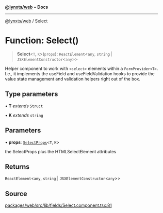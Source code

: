 [**@lynxts/web**](../README.md) • **Docs**

***

[@lynxts/web](../README.md) / Select

# Function: Select()

> **Select**\<`T`, `K`\>(`props`): `ReactElement`\<`any`, `string` \| `JSXElementConstructor`\<`any`\>\>

Helper component to work with `<select>` elements within a `FormProvider<T>`.
I.e., it implements the useField and useFieldValidation
hooks to provide the value state management and validation helpers right out
of the box.

## Type parameters

• **T** *extends* `Struct`

• **K** *extends* `string`

## Parameters

• **props**: [`SelectProps`](../interfaces/SelectProps.md)\<`T`, `K`\>

the SelectProps plus the HTMLSelectElement attributes

## Returns

`ReactElement`\<`any`, `string` \| `JSXElementConstructor`\<`any`\>\>

## Source

[packages/web/src/lib/fields/Select.component.tsx:81](https://github.com/JoseLion/lynxts/blob/main/packages/web/src/lib/fields/Select.component.tsx#L81)
